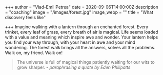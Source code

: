 +++
author = "Vlad-Emil Petrea"
date = 2020-09-06T14:00:00Z
description = "coaching"
image = "/images/forest.jpg"
image_webp = ""
title = "What discovery feels like"

+++
Imagine walking with a lantern through an enchanted forest. Every trinket, every leaf of grass, every breath of air is magical. Life seems loaded with a value and meaning which inspire awe and wonder. Your lantern helps you find your way through, with your heart in awe and your mind wondering. The forest walk brings all the answers, solves all the problems. Walk on, my friend. Walk on!

> The universe is full of magical things patiently waiting for our wits to grow sharper. - _paraphrasing a quote by Eden Phillpotts_